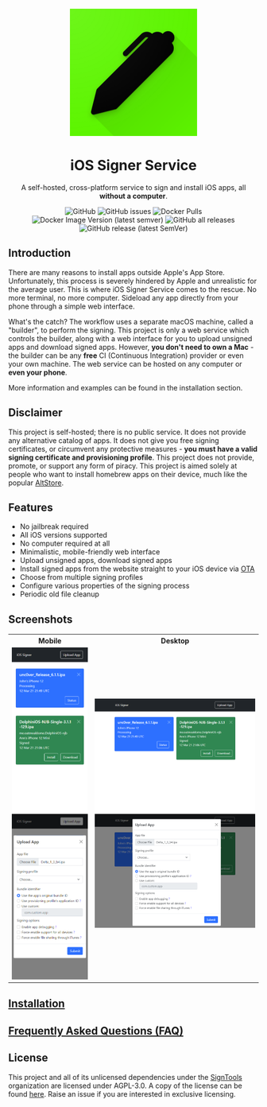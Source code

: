 <p align="center">
    <img width="256" heigth="256" src="img/logo.png">
    <h1 align="center">iOS Signer Service</h1>
    <p align="center">
        A self-hosted, cross-platform service to sign and install iOS apps, all <b>without a computer</b>.
    </p>
    <p align="center">
        <img alt="GitHub" src="https://img.shields.io/github/license/signtools/ios-signer-service">
        <img alt="GitHub issues" src="https://img.shields.io/github/issues/signtools/ios-signer-service">
        <img alt="Docker Pulls" src="https://img.shields.io/docker/pulls/signtools/ios-signer-service">
        <img alt="Docker Image Version (latest semver)" src="https://img.shields.io/docker/v/signtools/ios-signer-service">
        <img alt="GitHub all releases" src="https://img.shields.io/github/downloads/signtools/ios-signer-service/total">
        <img alt="GitHub release (latest SemVer)" src="https://img.shields.io/github/v/release/signtools/ios-signer-service">
    </p>
</p>

## Introduction

There are many reasons to install apps outside Apple's App Store. Unfortunately, this process is severely hindered by Apple and unrealistic for the average user. This is where iOS Signer Service comes to the rescue. No more terminal, no more computer. Sideload any app directly from your phone through a simple web interface.

What's the catch? The workflow uses a separate macOS machine, called a "builder", to perform the signing. This project is only a web service which controls the builder, along with a web interface for you to upload unsigned apps and download signed apps. However, **you don't need to own a Mac** - the builder can be any **free** CI (Continuous Integration) provider or even your own machine. The web service can be hosted on any computer or **even your phone**.

More information and examples can be found in the installation section.

## Disclaimer

This project is self-hosted; there is no public service. It does not provide any alternative catalog of apps. It does not give you free signing certificates, or circumvent any protective measures - **you must have a valid signing certificate and provisioning profile**. This project does not provide, promote, or support any form of piracy. This project is aimed solely at people who want to install homebrew apps on their device, much like the popular [AltStore](https://github.com/rileytestut/AltStore).

## Features

- No jailbreak required
- All iOS versions supported
- No computer required at all
- Minimalistic, mobile-friendly web interface
- Upload unsigned apps, download signed apps
- Install signed apps from the website straight to your iOS device via [OTA](https://medium.com/@adrianstanecki/distributing-and-installing-non-market-ipa-application-over-the-air-ota-2e65f5ea4a46)
- Choose from multiple signing profiles
- Configure various properties of the signing process
- Periodic old file cleanup

## Screenshots

<table>
<tr>
    <th>Mobile</th>
    <th>Desktop</th>
</tr>
<tr>
    <td>
        <img src="img/3.png"/>
        <img src="img/4.png"/>
    </td>
    <td>
        <img src="img/1.png"/>
        <img src="img/2.png"/>
    </td>
</tr>
</table>

## [Installation](INSTALL.md)

## [Frequently Asked Questions (FAQ)](FAQ.md)

## License

This project and all of its unlicensed dependencies under the [SignTools](https://github.com/SignTools) organization are licensed under AGPL-3.0. A copy of the license can be found [here](LICENSE). Raise an issue if you are interested in exclusive licensing.
